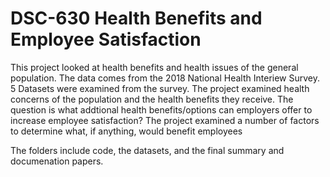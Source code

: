 # DSC-630 Health Benefits and Employee Satisfaction

This project looked at health benefits and health issues of the general population.
The data comes from the 2018 National Health Interiew Survey. 
5 Datasets were examined from the survey.
The project examined health concerns of the population and the health benefits they receive.
The question is what addtional health benefits/options can employers offer to increase employee satisfaction?
The project examined a number of factors to determine what, if anything, would benefit employees

The folders include code, the datasets, and the final summary and documenation papers.

